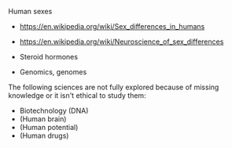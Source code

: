 Human sexes

- https://en.wikipedia.org/wiki/Sex_differences_in_humans
- https://en.wikipedia.org/wiki/Neuroscience_of_sex_differences


- Steroid hormones

- Genomics, genomes

The following sciences are not fully explored because of missing knowledge or it isn't ethical to study them:
- Biotechnology (DNA)
- (Human brain)
- (Human potential)
- (Human drugs)
